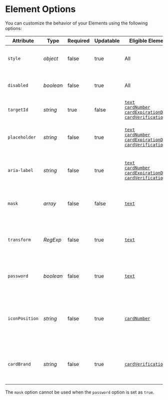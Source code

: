 # Element Options

You can customize the behavior of your Elements using the following options:


| Attribute      | Type      | Required | Updatable | Eligible Elements                                                                                                                                                                                                                             | Description                                                                                                                                                                |
|----------------|-----------|----------|-----------|-----------------------------------------------------------------------------------------------------------------------------------------------------------------------------------------------------------------------------------------------|----------------------------------------------------------------------------------------------------------------------------------------------------------------------------|
| `style`        | *object*  | false    | true      | All                                                                                                                                                                                                                                           | [Object](#element-options-style) used to customize the element appearance                                                                                                  |
| `disabled`     | *boolean* | false    | true      | All                                                                                                                                                                                                                                           | Boolean used to set the [disabled attribute](https://developer.mozilla.org/en-US/docs/Web/HTML/Attributes/disabled) of the input(s)                                        |
| `targetId`     | *string*  | true     | false     | [`text`](#element-types-text-element)<br>[`cardNumber`](#element-types-card-number-element)<br>[`cardExpirationDate`](#element-types-card-expiration-date-element)<br>[`cardVerificationCode`](#element-types-card-verification-code-element) | String used to identify your element                                                                                                                                       |
| `placeholder`  | *string*  | false    | true      | [`text`](#element-types-text-element)<br>[`cardNumber`](#element-types-card-number-element)<br>[`cardExpirationDate`](#element-types-card-expiration-date-element)<br>[`cardVerificationCode`](#element-types-card-verification-code-element) | String used to customize the [placeholder attribute](https://developer.mozilla.org/docs/Web/HTML/Element/input#attr-placeholder) of the input                              |
| `aria-label`   | *string*  | false    | true      | [`text`](#element-types-text-element)<br>[`cardNumber`](#element-types-card-number-element)<br>[`cardExpirationDate`](#element-types-card-expiration-date-element)<br>[`cardVerificationCode`](#element-types-card-verification-code-element) | String used to customize the [aria-label attribute](https://developer.mozilla.org/docs/Web/Accessibility/ARIA/ARIA_Techniques/Using_the_aria-label_attribute) of the input |
| `mask`         | *array*   | false    | false     | [`text`](#element-types-text-element)                                                                                                                                                                                                         | [Array](#element-options-mask) used to restrict and fill user input using regex and static strings                                                                         |
| `transform`    | *RegExp*  | false    | true      | [`text`](#element-types-text-element)                                                                                                                                                                                                         | [`RegExp` object or array](#element-options-transform) used to modify user input before sending input to any [services](#elements-services)                                |
| `password`     | *boolean* | false    | true      | [`text`](#element-types-text-element)                                                                                                                                                                                                         | Boolean used to set the text element input type as [password](https://developer.mozilla.org/en-US/docs/Web/HTML/Element/input/password)                                    |
| `iconPosition` | *string*  | false    | true      | [`cardNumber`](#element-types-card-number-element)                                                                                                                                                                                            | String used to determine the position of the card element icon. Expected values are: `left` (default), `right` or `none`.                                                  |
| `cardBrand`    | *string*  | false    | true      | [`cardVerificationCode`](#element-types-card-verification-code-element)                                                                                                                                                                       | [String](#element-options-card-brands) used to determine proper input format and default placeholder/aria-label                                                            |

<aside class="warning">
  <span>The <code>mask</code> option cannot be used when the <code>password</code> option is set as <code>true</code>.</span>
</aside>
